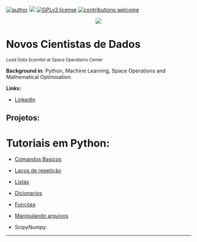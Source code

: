 [![author](https://img.shields.io/badge/author-carlosfab-red.svg)](https://www.linkedin.com/in/carlosfab) [![](https://img.shields.io/badge/python-3.7+-blue.svg)](https://www.python.org/downloads/release/python-365/) [![GPLv3 license](https://img.shields.io/badge/License-GPLv3-blue.svg)](http://perso.crans.org/besson/LICENSE.html) [![contributions welcome](https://img.shields.io/badge/contributions-welcome-brightgreen.svg?style=flat)](https://github.com/carlosfab/data_science/issues)

<p align="center">
  <img src="banner.png" >
</p>

# Novos Cientistas de Dados
<sub>*Lead Data Scientist* at Space Operations Center</sub>



**Background in:** Python, Machine Learning, Space Operations and Mathematical Optimisation.

**Links:**
* [LinkedIn](https://www.linkedin.com/in/rogerio-wender-4b9179193/)


## Projetos:
# Tutoriais em Python:

* [Comandos Basicos](https://github.com/rogerwender/CientistaDeDados/blob/main/python/1-ConceitosBasicos.ipynb)

* [Laços de repetição](https://github.com/rogerwender/CientistaDeDados/blob/main/python/2-LacosRepeticao.ipynb)
* [Listas](https://github.com/rogerwender/CientistaDeDados/blob/main/python/3-Listas-.ipynb)
* [Dicionarios](https://github.com/rogerwender/CientistaDeDados/blob/main/python/4-Dicionarios.ipynb)
* [Funções](https://github.com/rogerwender/CientistaDeDados/blob/main/python/5-Fun%C3%A7%C3%B5es.ipynb)
* [Manipulando arquivos]( https://github.com/rogerwender/CientistaDeDados/blob/main/python/6-ManipulandoArquivos.ipynb)
* ScipyNumpy:

---





